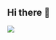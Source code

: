 ## Hi there 👋

<!--
**Victor-AFT/Victor-AFT** is a ✨ _special_ ✨ repository because its `README.md` (this file) appears on your GitHub profile.

Here are some ideas to get you started:

- 🔭 I’m currently working on ...
- 🌱 I’m currently learning ...
- 👯 I’m looking to collaborate on ...
- 🤔 I’m looking for help with ...
- 💬 Ask me about ...
- 📫 How to reach me: ...
- 😄 Pronouns: ...
- ⚡ Fun fact: ...
-->
<!--tech stack icons-->
<!--tech stack icons-->
<p align="left">
  <a href="https://skillicons.dev">
    <img src="https://skillicons.dev/icons?i=bash,linux,anaconda,aws,cpp,discord,docker,git,github,gitlab,kali,mint,mysql,py,qt,raspberrypi,sqlite,ubuntu,windows,ps&perline=12" />
  </a>
</p>
<br>
<!-------------------------->
